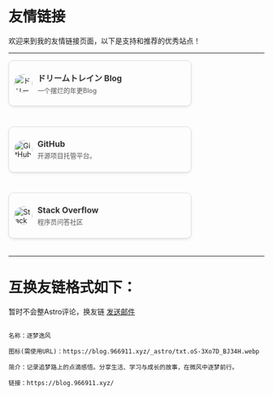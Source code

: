 # 友情链接

欢迎来到我的友情链接页面，以下是支持和推荐的优秀站点！

---
<style>
  .friend-link-card {
    display: flex;
    align-items: center;
    border: 1px solid #ddd;
    border-radius: 10px;
    width: 360px;
    height: 90px;
    padding: 10px;
    box-shadow: 0 2px 5px rgba(0, 0, 0, 0.1);
    overflow: hidden;
    box-sizing: border-box;
    margin-bottom: 20px;
  }
  
  .friend-link-avatar {
    margin-right: 10px;
    flex-shrink: 0;
    display: block;
    position: relative;
    z-index: 10;
  }
  
  .friend-link-avatar img {
    width: 36px;
    height: 36px;
    border-radius: 50%;
    display: block;
    cursor: pointer;
    -webkit-user-select: none;
    user-select: none;
    -webkit-touch-callout: none;
    touch-action: manipulation;
  }
  
  .friend-link-content {
    flex-grow: 1;
    overflow: hidden;
  }
  
  .friend-link-content a {
    text-decoration: none;
    color: #333;
    display: block;
  }
  
  .friend-link-title {
    margin: 0 0 3px 0;
    font-size: 1rem;
    white-space: nowrap;
    overflow: hidden;
    text-overflow: ellipsis;
  }
  
  .friend-link-desc {
    margin: 0;
    font-size: 0.8rem;
    color: #555;
    white-space: nowrap;
    overflow: hidden;
    text-overflow: ellipsis;
  }
</style>

<div class="friend-links-container" style="display: flex; flex-wrap: wrap; gap: 20px 30px;">

  <!-- 第一个卡片 -->
  <div class="friend-link-card">
    <a href="https://blog.094521.xyz/" target="_blank" rel="noopener noreferrer" class="friend-link-avatar">
      <img src="https://pc.094521.xyz/favicon.jpg" alt="ドリームトレイン Blog 的 Logo" onclick="event.preventDefault();">
    </a>
    <div class="friend-link-content">
      <a href="https://blog.094521.xyz/" target="_blank" rel="noopener noreferrer">
        <h3 class="friend-link-title">ドリームトレイン Blog</h3>
      </a>
      <p class="friend-link-desc">一个摆烂的年更Blog</p>
    </div>
  </div>

  <!-- 第二个卡片 -->
  <div class="friend-link-card">
    <a href="https://github.com" target="_blank" rel="noopener noreferrer" class="friend-link-avatar">
      <img src="https://github.githubassets.com/images/modules/logos_page/GitHub-Mark.png" alt="GitHub 的 Logo" onclick="event.preventDefault();">
    </a>
    <div class="friend-link-content">
      <a href="https://github.com" target="_blank" rel="noopener noreferrer">
        <h3 class="friend-link-title">GitHub</h3>
      </a>
      <p class="friend-link-desc">开源项目托管平台。</p>
    </div>
  </div>

  <!-- 第三个卡片 -->
  <div class="friend-link-card">
    <a href="https://stackoverflow.com" target="_blank" rel="noopener noreferrer" class="friend-link-avatar">
      <img src="https://cdn.sstatic.net/Sites/stackoverflow/Img/favicon.ico?v=ec617d71519" alt="Stack Overflow 的 Logo" onclick="event.preventDefault();">
    </a>
    <div class="friend-link-content">
      <a href="https://stackoverflow.com" target="_blank" rel="noopener noreferrer">
        <h3 class="friend-link-title">Stack Overflow</h3>
      </a>
      <p class="friend-link-desc">程序员问答社区</p>
    </div>
  </div>

</div>

<script>
// 确保所有图片点击时都跳转到链接
document.addEventListener('DOMContentLoaded', function() {
  const links = document.querySelectorAll('.friend-link-avatar');
  
  links.forEach(link => {
    const img = link.querySelector('img');
    if (img) {
      // 确保图片不会触发默认行为
      img.addEventListener('click', function(e) {
        e.preventDefault();
        e.stopPropagation();
        window.open(link.href, link.target || '_self');
      });
      
      // 阻止长按菜单
      img.addEventListener('contextmenu', function(e) {
        e.preventDefault();
      });
    }
  });
});
</script>

---
# 互换友链格式如下：
暂时不会整Astro评论，换友链
[发送邮件](mailto:skyvale@163.com?subject=互换友链&body=名称\n图标\n简介\n链接)

```

名称：逐梦逸风

图标(需使用URL)：https://blog.966911.xyz/_astro/txt.oS-3Xo7D_BJ34H.webp

简介：记录追梦路上的点滴感悟。分享生活、学习与成长的故事，在微风中逐梦前行。

链接：https://blog.966911.xyz/

```

